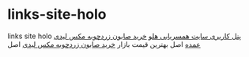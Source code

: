 # links-site-holo
links site holo
<a href="https://paghman.ir/2019/02/23/پنل-کاربری-سایت-همسریابی-هلو-پنل-کاربر/">پنل کاربری سایت همسریابی هلو</a>
<a href="https://habibigp.ir/%d8%ae%d8%b1%db%8c%d8%af-%d8%b5%d8%a7%d8%a8%d9%88%d9%86-%d8%b2%d8%b1%d8%af%da%86%d9%88%d8%a8%d9%87-%d9%85%da%a9%d8%b3-%d9%84%db%8c%d8%af%db%8c-%d8%b9%d9%85%d8%af%d9%87/">خرید صابون زردچوبه مکس لیدی عمده</a> اصل بهترین قیمت بازار
<a href="https://habibigp.ir/%d8%ae%d8%b1%db%8c%d8%af-%d8%b5%d8%a7%d8%a8%d9%88%d9%86-%d8%b2%d8%b1%d8%af%da%86%d9%88%d8%a8%d9%87-%d9%85%da%a9%d8%b3-%d9%84%db%8c%d8%af%db%8c-%d8%a7%d8%b5%d9%84/">خرید صابون زردچوبه مکس لیدی</a> اصل

